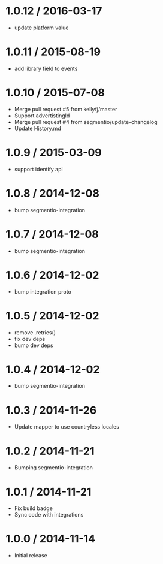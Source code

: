 
1.0.12 / 2016-03-17
===================

  * update platform value

1.0.11 / 2015-08-19
===================

  * add library field to events

1.0.10 / 2015-07-08
===================

  * Merge pull request #5 from kellyfj/master
  * Support advertistingId
  * Merge pull request #4 from segmentio/update-changelog
  * Update History.md

1.0.9 / 2015-03-09
==================

 * support identify api

1.0.8 / 2014-12-08
==================

 * bump segmentio-integration

1.0.7 / 2014-12-08
==================

 * bump segmentio-integration

1.0.6 / 2014-12-02
==================

 * bump integration proto

1.0.5 / 2014-12-02
==================

 * remove .retries()
 * fix dev deps
 * bump dev deps

1.0.4 / 2014-12-02
==================

 * bump segmentio-integration

1.0.3 / 2014-11-26
==================

 * Update mapper to use countryless locales

1.0.2 / 2014-11-21
==================

 * Bumping segmentio-integration

1.0.1 / 2014-11-21
==================

  * Fix build badge
  * Sync code with integrations

1.0.0 / 2014-11-14
==================

  * Initial release
